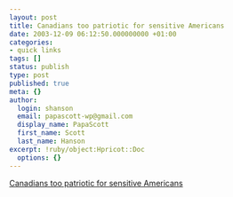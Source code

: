 ```yaml
---
layout: post
title: Canadians too patriotic for sensitive Americans
date: 2003-12-09 06:12:50.000000000 +01:00
categories:
- quick links
tags: []
status: publish
type: post
published: true
meta: {}
author:
  login: shanson
  email: papascott-wp@gmail.com
  display_name: PapaScott
  first_name: Scott
  last_name: Hanson
excerpt: !ruby/object:Hpricot::Doc
  options: {}
---
```

<p><a title="Wear the flag proudly!" href="http://accordionguy.blogware.com/blog/_archives/2003/12/8/8472.html">Canadians too patriotic for sensitive Americans</a></p>
